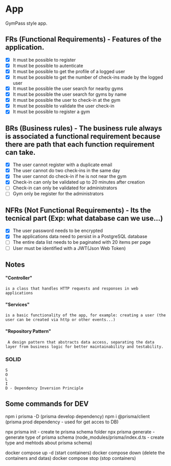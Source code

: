 # App

GymPass style app.

## FRs (Functional Requirements) - Features of the application.

- [x] It must be possible to register
- [x] It must be possible to autenticate
- [x] It must be possible to get the profile of a logged user
- [x] It must be possible to get the number of check-ins made by the logged user
- [x] It must be possible the user search for nearby gyms
- [x] It must be possible the user search for gyms by name
- [x] It must be possible the user to check-in at the gym
- [x] It must be possible to validate the user check-in
- [x] It must be possible to register a gym

## BRs (Business rules) - The business rule always is associated a functional requirement because there are path that each function requirement can take.

- [x] The user cannot register with a duplicate email
- [x] The user cannot do two check-ins in the same day
- [x] The user cannot do check-in if he is not near the gym
- [x] Check-in can only be validated up to 20 minutes after creation
- [ ] Check-in can only be validated for administrators
- [ ] Gym only be register for the administrators

## NFRs (Not Functional Requirements) - Its the tecnical part (Exp: what database can we use...)

- [x] The user password needs to be encrypted
- [x] The applications data need to persist in a PostgreSQL database
- [ ] The entire data list needs to be paginated with 20 items per page
- [ ] User must be identified with a JWT(Json Web Token)

## Notes

#### "Controller"

    is a class that handles HTTP requests and responses in web applications

#### "Services"

    is a basic functionality of the app, for example: creating a user (the user can be created via http or other events...)

#### "Repository Pattern"

     A design pattern that abstracts data access, separating the data layer from business logic for better maintainability and testability.

### SOLID

    S
    O
    L
    I
    D - Dependency Inversion Principle

## Some commands for DEV

npm i prisma -D (prisma develop dependency)
npm i @prisma/client (prisma prod dependency - used for get acces to DB)

npx prisma init - create te prisma schema folder
npx prisma generate - generate type of prisma schema (node_modules/prisma/index.d.ts - create type and mehtods about prisma schema)

docker compose up -d (start containers)
docker compose down (delete the containers and datas)
docker compose stop (stop containers)

